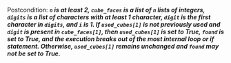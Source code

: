 Postcondition: ***`n` is at least 2, `cube_faces` is a list of `n` lists of integers, `digits` is a list of characters with at least 1 character, `digit` is the first character in `digits`, and `i` is 1. If `used_cubes[1]` is not previously used and `digit` is present in `cube_faces[1]`, then `used_cubes[1]` is set to True, `found` is set to True, and the execution breaks out of the most internal loop or if statement. Otherwise, `used_cubes[1]` remains unchanged and `found` may not be set to True.***